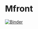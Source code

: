 # Mfront

[![Binder](https://mybinder.org/badge_logo.svg)](https://mybinder.org/v2/gh/msolides-2022/mfront/main)
